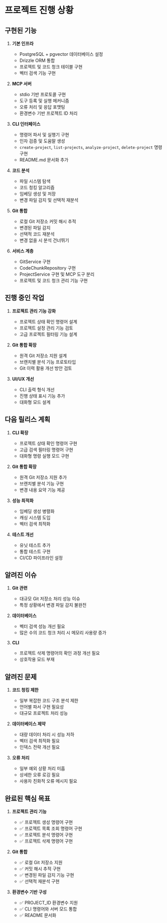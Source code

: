 # 프로젝트 진행 상황

## 구현된 기능

1. **기본 인프라**

   - PostgreSQL + pgvector 데이터베이스 설정
   - Drizzle ORM 통합
   - 프로젝트 및 코드 청크 테이블 구현
   - 벡터 검색 기능 구현

2. **MCP 서버**

   - stdio 기반 프로토콜 구현
   - 도구 등록 및 실행 메커니즘
   - 오류 처리 및 응답 포맷팅
   - 환경변수 기반 프로젝트 ID 처리

3. **CLI 인터페이스**

   - 명령어 파서 및 실행기 구현
   - 인자 검증 및 도움말 생성
   - `create-project`, `list-projects`, `analyze-project`, `delete-project` 명령 구현
   - README.md 문서화 추가

4. **코드 분석**

   - 파일 시스템 탐색
   - 코드 청킹 알고리즘
   - 임베딩 생성 및 저장
   - 변경 파일 감지 및 선택적 재분석

5. **Git 통합**

   - 로컬 Git 저장소 커밋 해시 추적
   - 변경된 파일 감지
   - 선택적 코드 재분석
   - 변경 없을 시 분석 건너뛰기

6. **서비스 계층**
   - GitService 구현
   - CodeChunkRepository 구현
   - ProjectService 구현 및 MCP 도구 분리
   - 프로젝트 및 코드 청크 관리 기능 구현

## 진행 중인 작업

1. **프로젝트 관리 기능 강화**

   - 프로젝트 상태 확인 명령어 설계
   - 프로젝트 설정 관리 기능 검토
   - 고급 프로젝트 필터링 기능 설계

2. **Git 통합 확장**

   - 원격 Git 저장소 지원 설계
   - 브랜치별 분석 기능 프로토타입
   - Git 이력 활용 개선 방안 검토

3. **UI/UX 개선**
   - CLI 출력 형식 개선
   - 진행 상태 표시 기능 추가
   - 대화형 모드 설계

## 다음 릴리스 계획

1. **CLI 확장**

   - 프로젝트 상태 확인 명령어 구현
   - 고급 검색 필터링 명령어 구현
   - 대화형 명령 실행 모드 구현

2. **Git 통합 확장**

   - 원격 Git 저장소 지원 추가
   - 브랜치별 분석 기능 구현
   - 변경 내용 요약 기능 제공

3. **성능 최적화**

   - 임베딩 생성 병렬화
   - 캐싱 시스템 도입
   - 벡터 검색 최적화

4. **테스트 개선**
   - 유닛 테스트 추가
   - 통합 테스트 구현
   - CI/CD 파이프라인 설정

## 알려진 이슈

1. **Git 관련**

   - 대규모 Git 저장소 처리 성능 이슈
   - 특정 상황에서 변경 파일 감지 불완전

2. **데이터베이스**

   - 벡터 검색 성능 개선 필요
   - 많은 수의 코드 청크 처리 시 메모리 사용량 증가

3. **CLI**
   - 프로젝트 삭제 명령어의 확인 과정 개선 필요
   - 상호작용 모드 부재

## 알려진 문제

1. **코드 청킹 제한**

   - 일부 복잡한 코드 구조 분석 제한
   - 언어별 파서 구현 필요성
   - 대규모 프로젝트 처리 성능

2. **데이터베이스 제약**

   - 대량 데이터 처리 시 성능 저하
   - 벡터 검색 최적화 필요
   - 인덱스 전략 개선 필요

3. **오류 처리**
   - 일부 예외 상황 처리 미흡
   - 상세한 오류 로깅 필요
   - 사용자 친화적 오류 메시지 필요

## 완료된 핵심 목표

1. **프로젝트 관리 기능**

   - ✅ 프로젝트 생성 명령어 구현
   - ✅ 프로젝트 목록 조회 명령어 구현
   - ✅ 프로젝트 분석 명령어 구현
   - ✅ 프로젝트 삭제 명령어 구현

2. **Git 통합**

   - ✅ 로컬 Git 저장소 지원
   - ✅ 커밋 해시 추적 구현
   - ✅ 변경된 파일 감지 기능 구현
   - ✅ 선택적 재분석 구현

3. **환경변수 기반 구성**
   - ✅ PROJECT_ID 환경변수 지원
   - ✅ CLI 명령어와 서버 모드 통합
   - ✅ README 문서화
